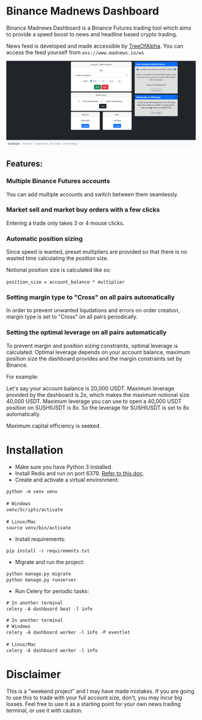# Binance Madnews Dashboard

Binance Madnews Dashboard is a Binance Futures trading tool which aims to provide a speed boost to news and headline based crypto trading. 

News feed is developed and made accessible by [TreeOfAlpha](https://twitter.com/Tree_of_Alpha). You can access the feed yourself from `wss://www.madnews.io/ws`

<p align="center">
  <img src="./image.png" alt="Binance Madnews Dashboard" width="738">
</p>

## Features:

### Multiple Binance Futures accounts

You can add multiple accounts and switch between them seamlessly.

### Market sell and market buy orders with a few clicks

Entering a trade only takes 3 or 4 mouse clicks.

### Automatic position sizing

Since speed is wanted, preset multipliers are provided so that there is no wasted time calculating the position size. 

Notional position size is calculated like so:

`position_size = account_balance * multiplier`

### Setting margin type to "Cross" on all pairs automatically

In order to prevent unwanted liqudations and errors on order creation, margin type is set to "Cross" on all pairs periodically.

### Setting the optimal leverage on all pairs automatically

To prevent margin and position sizing constraints, optimal leverage is calculated. Optimal leverage depends on your account balance, maximum position size the dashboard provides and the margin constraints set by Binance.

For example:

Let's say your account balance is 20,000 USDT. Maximum leverage provided by the dashboard is 2x, which makes the maximum notional size 40,000 USDT.
Maximum leverage you can use to open a 40,000 USDT position on SUSHIUSDT is 8x. So the leverage for SUSHIUSDT is set to 8x automatically.

Maximum capital efficiency is seeked.

# Installation

- Make sure you have Python 3 installed.
- Install Redis and run on port 6379. [Refer to this doc](https://redis.io/docs/getting-started/).
- Create and activate a virtual environment:
```
python -m venv venv

# Windows
venv/Scripts/activate

# Linux/Mac
source venv/bin/activate
```

- Install requirements:
```
pip install -r requirements.txt
```

- Migrate and run the project:
```
python manage.py migrate
python manage.py runserver
```

- Run Celery for periodic tasks:

```
# In another terminal
celery -A dashboard beat -l info
```

```
# In another terminal
# Windows
celery -A dashboard worker -l info -P eventlet

# Linux/Mac
celery -A dashboard worker -l info
```

# Disclaimer

This is a "weekend project" and I may have made mistakes. If you are going to use this to trade with your full account size, don't, you may incur big losses. Feel free to use it as a starting point for your own news trading terminal, or use it with caution.